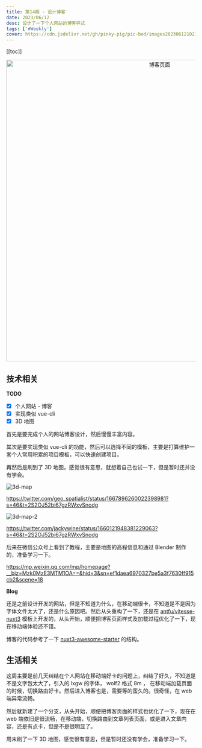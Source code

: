 ```yaml
---
title: 第14期 - 设计博客
date: 2023/06/12
desc: 设计了一下个人网站的博客样式
tags: ['#Weekly']
cover: https://cdn.jsdelivr.net/gh/pinky-pig/pic-bed/images20230612102136.png
---
```


[[toc]]

<p align="center">
  <img alt="博客页面" src="https://cdn.jsdelivr.net/gh/pinky-pig/pic-bed/images20230612102136.png" width=800 />
</p>

## 技术相关

**TODO**

- [x] 个人网站 - 博客
- [x] 实现类似 vue-cli
- [x] 3D 地图

首先是要完成个人的网站博客设计，然后慢慢丰富内容。

其次是要实现类似 vue-cli 的功能，然后可以选择不同的模板，主要是打算维护一套个人常用积累的项目模板，可以快速创建项目。

再然后是刷到了 3D 地图，感觉很有意思，就想着自己也试一下，但是暂时还并没有学会。

![3d-map](https://cdn.jsdelivr.net/gh/pinky-pig/pic-bed/images3d-map.jpg)

<https://twitter.com/geo_spatialist/status/1667896260022398981?s=46&t=2S2OJ52bi67gzRWxvSnodg>

![3d-map-2](https://cdn.jsdelivr.net/gh/pinky-pig/pic-bed/images3d-map-2.jpg)

<https://twitter.com/jackywine/status/1660121948381229063?s=46&t=2S2OJ52bi67gzRWxvSnodg>

后来在微信公众号上看到了教程，主要是地图的高程信息和通过 Blender 制作的，准备学习一下。

<https://mp.weixin.qq.com/mp/homepage?__biz=Mzk0MzE3MTM1OA==&hid=3&sn=ef1daea6970327be5a3f7630ff915cb2&scene=18>

**Blog**

还是之前设计开发的网站，但是不知道为什么，在移动端很卡，不知道是不是因为字体文件太大了，还是什么原因吧。然后从头重构了一下，还是在 [antfu/vitesse-nuxt3](https://github.com/antfu/vitesse-nuxt3.git) 模板上开发的，从头开始，顺便把博客页面样式及加载过程优化了一下，现在移动端体验还不错。

博客的代码参考了一下 [nuxt3-awesome-starter](https://nuxt3-awesome-starter.vercel.app/) 的结构。

## 生活相关

这周主要是前几天纠结在个人网站在移动端好卡的问题上，纠结了好久，不知道是不是文字包太大了，引入的 lxgw 的字体， wolf2 格式 8m ， 在移动端加载页面的时候，切换路由好卡。然后进入博客也是，需要等的蛮久的。很奇怪，在 web 端异常流畅。

然后就新建了一个分支，从头开始，顺便把博客页面的样式也优化了一下，现在在 web 端依旧是很流畅，在移动端，切换路由到文章列表页面，或是进入文章内容，还是有点卡，但是不是很明显了。

周末刷了一下 3D 地图，感觉很有意思，但是暂时还没有学会，准备学习一下。
